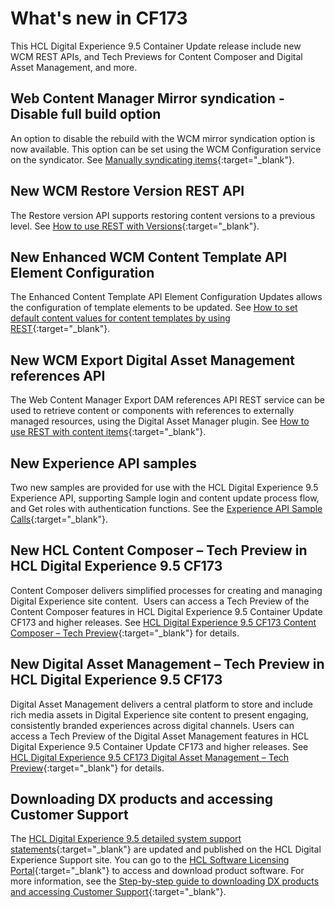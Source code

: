 # What's new in CF173

This HCL Digital Experience 9.5 Container Update release include new WCM REST APIs, and Tech Previews for Content Composer and Digital Asset Management, and more.

## Web Content Manager Mirror syndication - Disable full build option

An option to disable the rebuild with the WCM mirror syndication option is now available. This option can be set using the WCM Configuration service on the syndicator. See [Manually syndicating items](https://help.hcltechsw.com/digital-experience/9.5/panel_help/wcm_syndication_manual.html){:target="_blank"}.

## New WCM Restore Version REST API

The Restore version API supports restoring content versions to a previous level. See [How to use REST with Versions](https://help.hcltechsw.com/digital-experience/9.5/wcm/wcm_rest_crud_versions.html){:target="_blank"}.

## New Enhanced WCM Content Template API Element Configuration

The Enhanced Content Template API Element Configuration Updates allows the configuration of template elements to be updated. See [How to set default content values for content templates by using REST](https://help.hcltechsw.com/digital-experience/9.5/wcm/wcm_rest_crud_cont_temp_default.html){:target="_blank"}.

## New WCM Export Digital Asset Management references API

The Web Content Manager Export DAM references API REST service can be used to retrieve content or components with references to externally managed resources, using the Digital Asset Manager plugin. See [How to use REST with content items](https://help.hcltechsw.com/digital-experience/9.5/wcm/wcm_rest_crud_content.html){:target="_blank"}.

## New Experience API samples

Two new samples are provided for use with the HCL Digital Experience 9.5 Experience API, supporting Sample login and content update process flow, and Get roles with authentication functions. See the [Experience API Sample Calls](https://help.hcltechsw.com/digital-experience/9.5/open_api/openapi_example_API_calls.html){:target="_blank"}.

## New HCL Content Composer – Tech Preview in HCL Digital Experience 9.5 CF173

Content Composer delivers simplified processes for creating and managing Digital Experience site content.  Users can access a Tech Preview of the Content Composer features in HCL Digital Experience 9.5 Container Update CF173 and higher releases. See [HCL Digital Experience 9.5 CF173 Content Composer – Tech Preview](https://help.hcltechsw.com/digital-experience/9.5/content_composer/cont_comp_overview.html){:target="_blank"} for details.

## New Digital Asset Management – Tech Preview in HCL Digital Experience 9.5 CF173

Digital Asset Management delivers a central platform to store and include rich media assets in Digital Experience site content to present engaging, consistently branded experiences across digital channels. Users can access a Tech Preview of the Digital Asset Management features in HCL Digital Experience 9.5 Container Update CF173 and higher releases. See [HCL Digital Experience 9.5 CF173 Digital Asset Management – Tech Preview](https://help.hcltechsw.com/digital-experience/9.5/digital_asset_mgmt/digital_asset_mgmt_overview.html){:target="_blank"} for details.

## Downloading DX products and accessing Customer Support

The [HCL Digital Experience 9.5 detailed system support statements](https://support.hcltechsw.com/csm?id=kb_article&sysparm_article=KB0013514){:target="_blank"} are updated and published on the HCL Digital Experience Support site. You can go to the [HCL Software Licensing Portal](https://www.hcltech.com/software/support/release){:target="_blank"} to access and download product software. For more information, see the [Step-by-step guide to downloading DX products and accessing Customer Support](https://support.hcltechsw.com/csm?id=kb_article&sysparm_article=KB0077878){:target="_blank"}.


<!-- ???info "Related information:"
    - [Manually syndicating items](https://help.hcltechsw.com/digital-experience/8.5/panel_help/wcm_syndication_manual.md)
    - [How to use REST with Versions](https://help.hcltechsw.com/digital-experience/8.5/wcm/wcm_rest_crud_versions.md)
    - [How to set default content values for content templates by using REST](https://help.hcltechsw.com/digital-experience/8.5/wcm/wcm_rest_crud_cont_temp_default.md)
    - [How to use REST with content items](https://help.hcltechsw.com/digital-experience/8.5/wcm/wcm_rest_crud_content.md)
    - [Experience API Sample Calls](https://help.hcltechsw.com/digital-experience/9.5/open_api/openapi_example_API_calls.md)
    - [HCL Digital Experience 9.5 CF173 Content Composer – Tech Preview](../content_composer/cont_comp_overview.md)
    - [HCL Digital Experience 9.5 CF173 Digital Asset Management – Tech Preview](../digital_asset_mgmt/digital_asset_mgmt_overview.md)

-->

